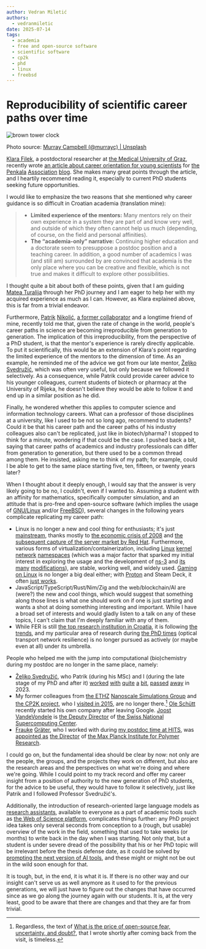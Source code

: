 ```yaml
---
author: Vedran Miletić
authors:
  - vedranmiletic
date: 2025-07-14
tags:
  - academia
  - free and open-source software
  - scientific software
  - cp2k
  - phd
  - linux
  - freebsd
---
```


# Reproducibility of scientific career paths over time

![brown tower clock](https://unsplash.com/photos/B_TdfGFuGwA/download?w=1920)

Photo source: [Murray Campbell (@murrayc) | Unsplash](https://unsplash.com/photos/brown-tower-clock-B_TdfGFuGwA)

[Klara Filek](https://www.linkedin.com/in/filek-klara/), a postdoctoral researcher at [the Medical University of Graz](https://www.medunigraz.at/), recently wrote [an article about career orientation for young scientists](https://udruga-penkala.hr/karijerna-orijentacija-za-mlade-znanstvenike-snalazenje-u-labirintu-opcija/2025/) for [the Penkala](https://udruga-penkala.hr/) [Association](https://udruga-penkala.hr/udruga-penkala/) [blog](https://udruga-penkala.hr/category/penkalin-blog/). She makes many great points through the article, and I heartily recommend reading it, especially to current PhD students seeking future opportunities.

I would like to emphasize the two reasons that she mentioned why career guidance is so difficult in Croatian academia (translation mine):

> - **Limited experience of the mentors:** Many mentors rely on their own experience in a system they are part of and know very well, and outside of which they often cannot help us much (depending, of course, on the field and personal affinities).
> - **The “academia-only” narrative:** Continuing higher education and a doctorate seem to presuppose a postdoc position and a teaching career. In addition, a good number of academics I was (and still am) surrounded by are convinced that academia is the only place where you can be creative and flexible, which is not true and makes it difficult to explore other possibilities.

I thought quite a bit about both of these points, given that I am guiding [Matea Turalija](https://mateaturalija.github.io/) through her PhD journey and I am eager to help her with my acquired experience as much as I can. However, as Klara explained above, this is far from a trivial endeavor.

<!-- more -->

Furthermore, [Patrik](https://www.linkedin.com/in/patriknikolic/) [Nikolić](https://nikoli.ch/), [a former collaborator](../../people/index.md#collaborators) and a longtime friend of mine, recently told me that, given the rate of change in the world, people's career paths in science are becoming irreproducible from generation to generation. The implication of this irreproducibility, from the perspective of a PhD student, is that the mentor's experience is rarely directly applicable. To put it scientifically, this would be an extension of Klara's point regarding the limited experience of the mentors to the dimension of time. As an example, he reminded me of the advice we got from our late mentor, [Željko](https://svedruziclab.github.io/principal-investigator.html) [Svedružić](https://svedruziclab.github.io/), which was often very useful, but only because we followed it selectively. As a consequence, while Patrik could provide career advice to his younger colleagues, current students of biotech or pharmacy at the University of Rijeka, he doesn't believe they would be able to follow it and end up in a similar position as he did.

Finally, he wondered whether this applies to computer science and information technology careers. What can a professor of those disciplines at a university, like I used to be not so long ago, recommend to students? Could it be that his career path and the career paths of his industry colleagues also can't be replicated, just like in biotech/pharma? I stopped to think for a minute, wondering if that could be the case. I pushed back a bit, saying that career paths of academics and industry professionals can differ from generation to generation, but there used to be a common thread among them. He insisted, asking me to think of my path; for example, could I be able to get to the same place starting five, ten, fifteen, or twenty years later?

When I thought about it deeply enough, I would say that the answer is very likely going to be no, I couldn't, even if I wanted to. Assuming a student with an affinity for mathematics, specifically computer simulation, and an attitude that is pro-free and open-source software (which implies the usage of [GNU/](https://stallman-copypasta.github.io/)[Linux](https://www.kernel.org/) and/or [FreeBSD](https://www.freebsd.org/)), several changes in the following years complicate replicating my career path:

- Linux is no longer a new and cool thing for enthusiasts; it's just [mainstream](https://en.wikipedia.org/wiki/Linux_adoption), thanks mostly to [the economic crisis of 2008](https://en.wikipedia.org/wiki/2008_financial_crisis) and [the subsequent capture of the server market by Red Hat](https://www.theregister.com/2011/11/08/opening_up_the_cloud/). Furthermore, various forms of virtualization/containerization, including [Linux](https://docs.kernel.org/admin-guide/namespaces/index.html) [kernel](https://www.nsnam.org/docs/models/html/emulation-overview.html) [network](https://www.nsnam.org/docs/models/html/internet-models.html) [namespaces](https://www.nsnam.org/wiki/HOWTO_use_Linux_namespaces_with_ns-3) (which was a major factor that sparked my initial interest in exploring the usage and the development of [ns-3](https://www.nsnam.org/) and [its](https://ndnsim.net/) [many](https://www.bufferbloat.net/projects/codel/wiki/Reconciling_codel_variants/#current-ns3-model) [modifications](https://www.itu.int/rec/T-REC-G.1050-201607-I/en)), are stable, working well, and widely used. [Gaming on Linux](https://www.gamingonlinux.com/) is no longer a big deal either; with [Proton](https://en.wikipedia.org/wiki/Proton_(software)) and Steam Deck, it often [just works](https://www.steamdeck.com/en/software).
- JavaScript/TypeScript/Rust/Nim/Zig and the web/blockchain/AI are (were?) the new and cool things, which would suggest that something along those lines is what one should work on if one is just starting and wants a shot at doing something interesting and important. While I have a broad set of interests and would gladly listen to a talk on any of these topics, I can't claim that I'm deeply familiar with any of them.
- While FER is still [the top research institution in Croatia](https://www.akademski.hr/fer-vodeca-institucija-u-hrvatskoj-po-broju-aktivnih-projekata/), it is following [the](https://www.akademski.hr/fer-ovi-istrazivaci-sudjeluju-u-izradi-europskog-superracunala/) [trends](https://www.akademski.hr/30086-2/), and my particular area of research during [the PhD times](2015-06-18-the-follow-up.md#phd-done) (optical transport network resilience) is no longer pursued as actively (or maybe even at all) under its umbrella.

People who helped me with the jump into computational (bio)chemistry during my postdoc are no longer in the same place, namely:

- [Željko Svedružić](https://svedruziclab.github.io/principal-investigator.html), who Patrik (during his MSc) and I (during the late stage of my PhD and after it) [worked](2015-07-28-joys-and-pains-of-interdisciplinary-research.md) [with](2025-03-07-the-unfortunate-state-of-early-career-scientist-funding-in-croatia.md#full-disclosure) [quite](../../projects/proposals/covidock/application-form.md) [a](../../projects/proposals/covidock/financial-plan.md) [bit](2025-03-16-cross-building-and-cross-testing-gromacs-for-windows-on-linux-with-mingw-and-wine.md#compiling-and-running-a-windows-version-of-gromacs), [passed](https://svedruziclab.github.io/news/2023/04/21/obituary-dr-%C5%BEeljko-svedru%C5%BEi%C4%87.html) [away](https://svedruziclab.github.io/news/2023/05/17/posljednji-intervju-sa-izv-prof-dr-sc-%C5%BEeljkom-svedru%C5%BEi%C4%87em.html) in 2023.
- My former colleagues from [the ETHZ](https://ethz.ch/) [Nanoscale Simulations Group](https://www.nanosim.mat.ethz.ch/) and [the CP2K project](https://www.cp2k.org/), who I [visited in 2015](2015-12-13-on-having-leverage-and-using-it-for-pushing-open-source-software-adoption.md), are no longer there.[^1] [Ole Schütt](https://www.linkedin.com/in/oleschuett) recently started his own company after leaving Google. [Joost VandeVondele](https://www.linkedin.com/in/joost-vandevondele) is [the Deputy Director](https://www.cscs.ch/about/staff) of [the Swiss National Supercomputing Center](https://www.cscs.ch/about/about-cscs).
- [Frauke](https://www.mpg.de/21990169/polymer-research-graeter) [Gräter](https://www.mpip-mainz.mpg.de/en/graeter), who I worked with during [my postdoc time at HITS](2023-07-28-alumni-meeting-2023-at-hits-and-the-reminiscence-of-the-postdoc-years.md), was [appointed as](https://www.mpip-mainz.mpg.de/en/press/pr-2024-05) [the Director](https://www.mpg.de/24149165/more-women-directors-than-ever-max-planck) of [the Max Planck Institute for Polymer Research](https://www.mpip-mainz.mpg.de/).

I could go on, but the fundamental idea should be clear by now: not only are the people, the groups, and the projects they work on different, but also are the research areas and the perspectives on what we're doing and where we're going. While I could point to my track record and offer my career insight from a position of authority to the new generation of PhD students, for the advice to be useful, they would have to follow it selectively, just like Patrik and I followed Professor Svedružić's.

Additionally, the introduction of research-oriented large language models as [research assistants](https://clarivate.com/academia-government/scientific-and-academic-research/research-discovery-and-referencing/web-of-science/web-of-science-research-assistant/), available to everyone as a part of academic tools such as [the Web of Science platform](https://clarivate.com/academia-government/scientific-and-academic-research/research-discovery-and-referencing/web-of-science/), complicates things further: any PhD project idea takes only several seconds from conception to a (rough, but usable) overview of the work in the field, something that used to take weeks (or months) to write back in the day when I was starting. Not only that, but a student is under severe dread of the possibility that his or her PhD topic will be irrelevant before the thesis defense date, as it could be solved by [prompting the next version of AI tools](https://ai-2027.com/), and these might or might not be out in the wild soon enough for that.

It is tough, but, in the end, it is what it is. If there is no other way and our insight can't serve us as well anymore as it used to for the previous generations, we will just have to figure out the changes that have occurred since as we go along the journey again with our students. It is, at the very least, good to be aware that there are changes and that they are far from trivial.

[^1]: Regardless, the text of [What is the price of open-source fear, uncertainty, and doubt?](2015-09-14-what-is-the-price-of-open-source-fear-uncertainty-and-doubt.md), that I wrote shortly after coming back from the visit, is timeless.
